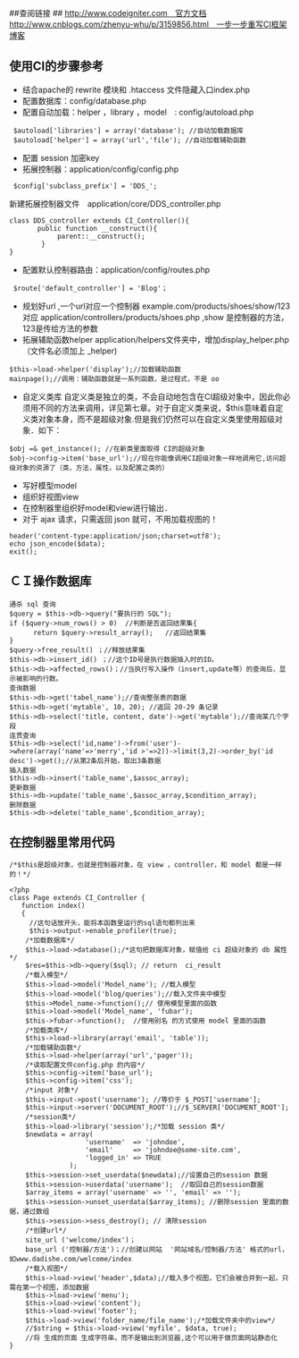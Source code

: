 ##查阅链接 ##
http://www.codeigniter.com　官方文档
http://www.cnblogs.com/zhenyu-whu/p/3159856.html　一步一步重写CI框架博客

## 使用CI的步骤参考 ##
 - 结合apache的 rewrite 模块和 .htaccess 文件隐藏入口index.php
 - 配置数据库：config/database.php
 - 配置自动加载：helper ，library ，model　:  config/autoload.php
```
 $autoload['libraries'] = array('database'); //自动加载数据库
 $autoload['helper'] = array('url','file'); //自动加载辅助函数
```
 - 配置 session 加密key
 - 拓展控制器：application/config/config.php
```
 $config['subclass_prefix'] = 'DDS_';
```
新建拓展控制器文件　application/core/DDS_controller.php
```
class DDS_controller extends CI_Controller(){
       public function __construct(){
			parent::__construct();
		}
}
```
 - 配置默认控制器路由：application/config/routes.php 
```
 $route['default_controller'] = 'Blog'；
```
 - ​规划好url ,一个url对应一个控制器
            example.com/products/shoes/show/123 对应
            application/controllers/products/shoes.php   ,show 是控制器的方法，123是传给方法的参数
 - 拓展辅助函数helper
	  application/helpers文件夹中，增加display_helper.php（文件名必须加上 _helper)
```
$this->load->helper('display');//加载辅助函数
mainpage();//调用：辅助函数就是一系列函数，是过程式，不是 oo
```
 - ​自定义类库
		自定义类是独立的类，不会自动地包含在CI超级对象中，因此你必须用不同的方法来调用，详见第七章。对于自定义类来说，$this意味着自定义类对象本身，而不是超级对象.但是我们仍然可以在自定义类里使用超级对象．如下：
```
$obj =& get_instance(); //在新类里面取得 CI的超级对象
$obj->config->item('base_url');//现在你能像调用CI超级对象一样地调用它,访问超级对象的资源了（类，方法，属性，以及配置之类的）
```
 - 写好模型model
 - 组织好视图view
 - 在控制器里组织好model和view进行输出．
 - 对于 ajax 请求，只需返回 json 就可，不用加载视图的！
```
header('content-type:application/json;charset=utf8');
echo json_encode($data);
exit();
```
## ​ＣＩ操作数据库 ##

```
通杀 sql 查询
$query = $this->db->query("要执行的 SQL");
if ($query->num_rows() > 0)  //判断是否返回结果集{
      return $query->result_array();   //返回结果集
}
$query->free_result() ；//释放结果集
$this->db->insert_id() ；//这个ID号是执行数据插入时的ID。
$this->db->affected_rows()；//当执行写入操作（insert,update等）的查询后，显示被影响的行数。
查询数据
$this->db->get('tabel_name');//查询整张表的数据
$this->db->get('mytable', 10, 20); //返回 20-29 条记录
$this->db->select('title, content, date')->get('mytable');//查询某几个字段
连贯查询
$this->db->select('id,name')->from('user')->where(array('name'=>'merry','id >'=>2))->limit(3,2)->order_by('id desc')->get();//从第2条后开始，取出3条数据
插入数据
$this->db->insert('table_name',$assoc_array);
更新数据
$this->db->update('table_name',$assoc_array,$condition_array);
删除数据
$this->db->delete('table_name',$condition_array);
```
## 在控制器里常用代码 ##
```
/*$this是超级对象，也就是控制器对象，在 view ，controller，和 model 都是一样的！*/

<?php
class Page extends CI_Controller {
   function index()
   {
	 //这句话放开头，能将本函数里运行的sql语句都列出来
	 $this->output->enable_profiler(true);
    /*加载数据库*/
	$this->load->database();/*这句把数据库对象，赋值给 ci 超级对象的 db 属性*/
	$res=$this->db->query($sql); // return  ci_result
	/*载入模型*/
	$this->load->model('Model_name'); //载入模型
	$this->load->model('blog/queries');//载入文件夹中模型
	$this->Model_name->function();// 使用模型里面的函数
	$this->load->model('Model_name', 'fubar');
	$this->fubar->function();  //使用别名 的方式使用 model 里面的函数
	/*加载类库*/
	$this->load->library(array('email', 'table'));
	/*加载辅助函数*/
	$this->load->helper(array('url','pager'));
	/*读取配置文件config.php 的内容*/
	$this->config->item('base_url');
	$this->config->item('css');
	/*input 对象*/
	$this->input->post('username'); //等价于 $_POST['username'];
	$this->input->server('DOCUMENT_ROOT');//$_SERVER['DOCUMENT_ROOT'];
	/*session类*/
	$this->load->library('session');/*加载 session 类*/
	$newdata = array(
                   'username'  => 'johndoe',
                   'email'     => 'johndoe@some-site.com',
                   'logged_in' => TRUE
               );
	$this->session->set_userdata($newdata);//设置自己的session 数据
	$this->session->userdata('username');  //取回自己的session数据
	$array_items = array('username' => '', 'email' => '');
	$this->session->unset_userdata($array_items); //删除session 里面的数据，通过数组
	$this->session->sess_destroy(); // 清除session 
	/*创建url*/
	site_url ('welcome/index')；
	base_url ('控制器/方法')；//创建以网站  '网站域名/控制器/方法' 格式的url，如www.dadishe.com/welcome/index
	/*载入视图*/
    $this->load->view('header',$data);//载入多个视图，它们会被合并到一起，只需在第一个视图，添加数据
    $this->load->view('menu');
    $this->load->view('content');
    $this->load->view('footer');
    $this->load->view('folder_name/file_name');/*加载文件夹中的view*/
    //$string = $this->load->view('myfile', $data, true);
    //将 生成的页面 生成字符串，而不是输出到浏览器,这个可以用于做页面网站静态化
}

```












